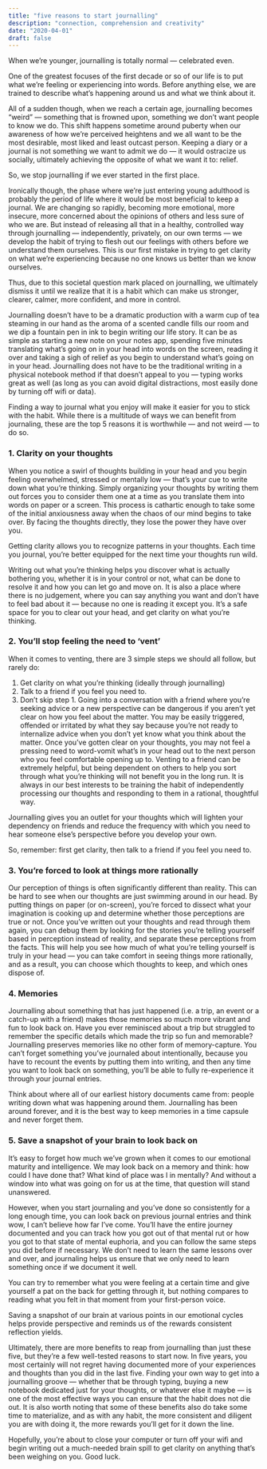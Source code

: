 ```yaml
---
title: "five reasons to start journalling"
description: "connection, comprehension and creativity"
date: "2020-04-01"
draft: false
---
```


When we’re younger, journalling is totally normal — celebrated even.

One of the greatest focuses of the first decade or so of our life is to put what we’re feeling or experiencing into words. Before anything else, we are trained to describe what’s happening around us and what we think about it.

All of a sudden though, when we reach a certain age, journalling becomes “weird” — something that is frowned upon, something we don’t want people to know we do. This shift happens sometime around puberty when our awareness of how we’re perceived heightens and we all want to be the most desirable, most liked and least outcast person. Keeping a diary or a journal is not something we want to admit we do — it would ostracize us socially, ultimately achieving the opposite of what we want it to: relief.

So, we stop journalling if we ever started in the first place.

Ironically though, the phase where we’re just entering young adulthood is probably the period of life where it would be most beneficial to keep a journal. We are changing so rapidly, becoming more emotional, more insecure, more concerned about the opinions of others and less sure of who we are. But instead of releasing all that in a healthy, controlled way through journalling — independently, privately, on our own terms — we develop the habit of trying to flesh out our feelings with others before we understand them ourselves. This is our first mistake in trying to get clarity on what we’re experiencing because no one knows us better than we know ourselves.

Thus, due to this societal question mark placed on journalling, we ultimately dismiss it until we realize that it is a habit which can make us stronger, clearer, calmer, more confident, and more in control.

Journalling doesn’t have to be a dramatic production with a warm cup of tea steaming in our hand as the aroma of a scented candle fills our room and we dip a fountain pen in ink to begin writing our life story. It can be as simple as starting a new note on your notes app, spending five minutes translating what’s going on in your head into words on the screen, reading it over and taking a sigh of relief as you begin to understand what’s going on in your head. Journalling does not have to be the traditional writing in a physical notebook method if that doesn’t appeal to you — typing works great as well (as long as you can avoid digital distractions, most easily done by turning off wifi or data).

Finding a way to journal what you enjoy will make it easier for you to stick with the habit. While there is a multitude of ways we can benefit from journaling, these are the top 5 reasons it is worthwhile — and not weird — to do so.

### 1. Clarity on your thoughts
When you notice a swirl of thoughts building in your head and you begin feeling overwhelmed, stressed or mentally low — that’s your cue to write down what you’re thinking. Simply organizing your thoughts by writing them out forces you to consider them one at a time as you translate them into words on paper or a screen. This process is cathartic enough to take some of the initial anxiousness away when the chaos of our mind begins to take over. By facing the thoughts directly, they lose the power they have over you.

Getting clarity allows you to recognize patterns in your thoughts. Each time you journal, you’re better equipped for the next time your thoughts run wild.

Writing out what you’re thinking helps you discover what is actually bothering you, whether it is in your control or not, what can be done to resolve it and how you can let go and move on. It is also a place where there is no judgement, where you can say anything you want and don’t have to feel bad about it — because no one is reading it except you. It’s a safe space for you to clear out your head, and get clarity on what you’re thinking.

### 2. You’ll stop feeling the need to ‘vent’
When it comes to venting, there are 3 simple steps we should all follow, but rarely do:

1. Get clarity on what you’re thinking (ideally through journalling)
2. Talk to a friend if you feel you need to.
3. Don’t skip step 1.
Going into a conversation with a friend where you’re seeking advice or a new perspective can be dangerous if you aren’t yet clear on how you feel about the matter. You may be easily triggered, offended or irritated by what they say because you’re not ready to internalize advice when you don’t yet know what you think about the matter. Once you’ve gotten clear on your thoughts, you may not feel a pressing need to word-vomit what’s in your head out to the next person who you feel comfortable opening up to. Venting to a friend can be extremely helpful, but being dependent on others to help you sort through what you’re thinking will not benefit you in the long run. It is always in our best interests to be training the habit of independently processing our thoughts and responding to them in a rational, thoughtful way.

Journalling gives you an outlet for your thoughts which will lighten your dependency on friends and reduce the frequency with which you need to hear someone else’s perspective before you develop your own.

So, remember: first get clarity, then talk to a friend if you feel you need to.

### 3. You’re forced to look at things more rationally
Our perception of things is often significantly different than reality. This can be hard to see when our thoughts are just swimming around in our head. By putting things on paper (or on-screen), you’re forced to dissect what your imagination is cooking up and determine whether those perceptions are true or not. Once you’ve written out your thoughts and read through them again, you can debug them by looking for the stories you’re telling yourself based in perception instead of reality, and separate these perceptions from the facts. This will help you see how much of what you’re telling yourself is truly in your head — you can take comfort in seeing things more rationally, and as a result, you can choose which thoughts to keep, and which ones dispose of.

### 4. Memories
Journalling about something that has just happened (i.e. a trip, an event or a catch-up with a friend) makes those memories so much more vibrant and fun to look back on. Have you ever reminisced about a trip but struggled to remember the specific details which made the trip so fun and memorable? Journalling preserves memories like no other form of memory-capture. You can’t forget something you’ve journaled about intentionally, because you have to recount the events by putting them into writing, and then any time you want to look back on something, you’ll be able to fully re-experience it through your journal entries.

Think about where all of our earliest history documents came from: people writing down what was happening around them. Journalling has been around forever, and it is the best way to keep memories in a time capsule and never forget them.

### 5. Save a snapshot of your brain to look back on
It’s easy to forget how much we’ve grown when it comes to our emotional maturity and intelligence. We may look back on a memory and think: how could I have done that? What kind of place was I in mentally? And without a window into what was going on for us at the time, that question will stand unanswered.

However, when you start journaling and you’ve done so consistently for a long enough time, you can look back on previous journal entries and think wow, I can’t believe how far I’ve come. You’ll have the entire journey documented and you can track how you got out of that mental rut or how you got to that state of mental euphoria, and you can follow the same steps you did before if necessary. We don’t need to learn the same lessons over and over, and journaling helps us ensure that we only need to learn something once if we document it well.

You can try to remember what you were feeling at a certain time and give yourself a pat on the back for getting through it, but nothing compares to reading what you felt in that moment from your first-person voice.

Saving a snapshot of our brain at various points in our emotional cycles helps provide perspective and reminds us of the rewards consistent reflection yields.

Ultimately, there are more benefits to reap from journalling than just these five, but they’re a few well-tested reasons to start now. In five years, you most certainly will not regret having documented more of your experiences and thoughts than you did in the last five. Finding your own way to get into a journalling groove — whether that be through typing, buying a new notebook dedicated just for your thoughts, or whatever else it maybe — is one of the most effective ways you can ensure that the habit does not die out. It is also worth noting that some of these benefits also do take some time to materialize, and as with any habit, the more consistent and diligent you are with doing it, the more rewards you’ll get for it down the line.

Hopefully, you’re about to close your computer or turn off your wifi and begin writing out a much-needed brain spill to get clarity on anything that’s been weighing on you. Good luck.

